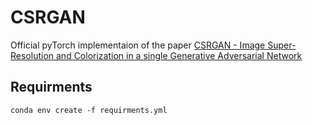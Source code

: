 # CSRGAN

Official pyTorch implementaion of the paper [CSRGAN - Image Super-Resolution and Colorization in a single Generative Adversarial Network](PDFS/CSRGAN.pdf)

## Requirments 

```
conda env create -f requirments.yml
```
